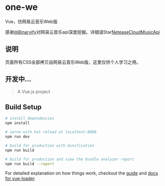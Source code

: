 # one-we

Vue，仿网易云音乐Web版

感谢[@Binaryify](https://github.com/Binaryify)对网易云音乐api深度挖掘。详细请Star[NeteaseCloudMusicApi](https://github.com/Binaryify/NeteaseCloudMusicApi)


## 说明

页面所有CSS全部拷贝自网易云音乐Web版，这里仅供个人学习之用。

## 开发中...

> A Vue.js project

## Build Setup

``` bash
# install dependencies
npm install

# serve with hot reload at localhost:8080
npm run dev

# build for production with minification
npm run build

# build for production and view the bundle analyzer report
npm run build --report
```

For detailed explanation on how things work, checkout the [guide](http://vuejs-templates.github.io/webpack/) and [docs for vue-loader](http://vuejs.github.io/vue-loader).

